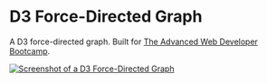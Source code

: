 # D3 Force-Directed Graph

A D3 force-directed graph. Built for [The Advanced Web Developer Bootcamp](https://www.udemy.com/the-advanced-web-developer-bootcamp/).

[![Screenshot of a D3 Force-Directed Graph](http://res.cloudinary.com/gerhynes/image/upload/v1519929246/Screenshot-2018-3-1_Force-Directed_Graph_gmydrn.png)](https://gk-hynes.github.io/d3-force-directed-graph/)
